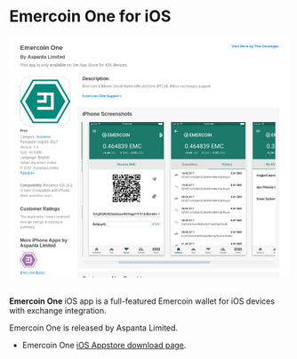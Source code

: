 # Emercoin One for iOS

<div style="boxOverflow">
  <img src="/images/Emercoin_One.png" alt="Emercoin One on the Appstore" width="512">
</div>
<br>

<strong>Emercoin One</strong> iOS app is a full-featured Emercoin wallet for iOS devices
with exchange integration.

Emercoin One is released by Aspanta Limited.

-   Emercoin One <a target="_blank" rel="nofollow" href="https://itunes.apple.com/us/app/emercoin-one/id1221369069">iOS Appstore download page</a>.
